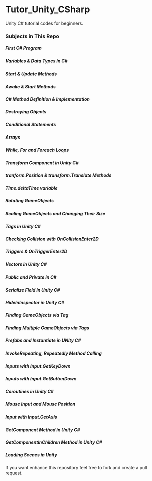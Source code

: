 # Tutor_Unity_CSharp
Unity C# tutorial codes for beginners.

### Subjects in This Repo

##### First C# Program
##### Variables & Data Types in C#
##### Start & Update Methods
##### Awake & Start Methods
##### C# Method Definition & Implementation
##### Destroying Objects
##### Conditional Statements
##### Arrays
##### While, For and Foreach Loops
##### Transform Component in Unity C#
##### tranform.Position & transform.Translate Methods
##### Time.deltaTime variable
##### Rotating GameObjects
##### Scaling GameObjects and Changing Their Size
##### Tags in Unity C#
##### Checking Collision with OnCollisionEnter2D
##### Triggers & OnTriggerEnter2D
##### Vectors in Unity C#
##### Public and Private in C#
##### Serialize Field in Unity C#
##### HideInInspector in Unity C#
##### Finding GameObjects via Tag
##### Finding Multiple GameObjects via Tags
##### Prefabs and Instantiate in UNity C#
##### InvokeRepeating, Repeatedly Method Calling
##### Inputs with Input.GetKeyDown
##### Inputs with Input.GetButtonDown
##### Coroutines in Unity C#
##### Mouse Input and Mouse Position
##### Input with Input.GetAxis
##### GetComponent Method in Unity C#
##### GetComponentInChildren Method in Unity C#
##### Loading Scenes in Unity

If you want enhance this repository feel free to fork and create a pull request.
